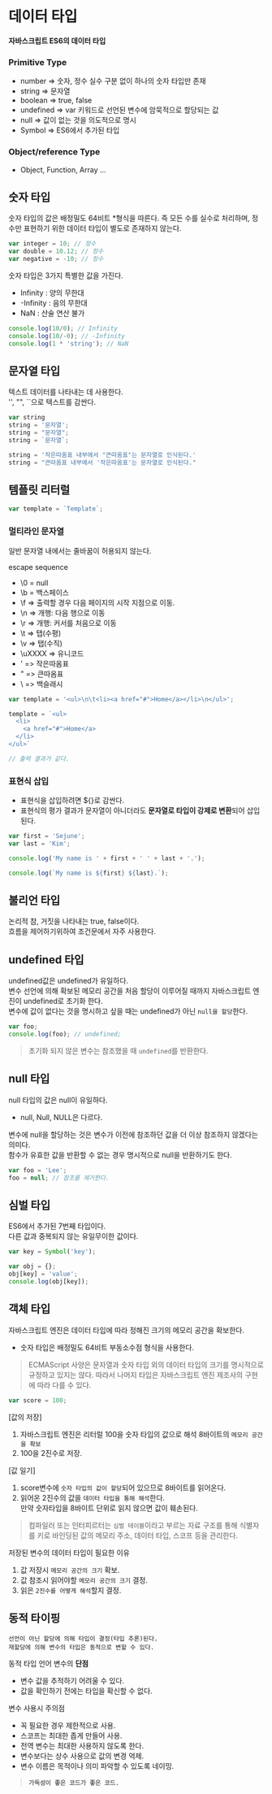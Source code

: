 # 데이터 타입

<b>자바스크립트 ES6의 데이터 타입</b>

### Primitive Type
* number => 숫자, 정수 실수 구분 없이 하나의 숫자 타입만 존재
* string => 문자열
* boolean => true, false 
* undefined  => var 키워드로 선언된 변수에 암묵적으로 할당되는 값
* null => 값이 없는 것을 의도적으로 명시
* Symbol => ES6에서 추가된 타입


### Object/reference Type
* Object, Function, Array ...

## 숫자 타입

숫자 타입의 값은 배정밀도 64비트 *형식을 따른다. 즉 모든 수를 실수로 처리하며, 정수만 표현하기 위한 데이터 타입이 별도로 존재하지 않는다.

```javascript
var integer = 10; // 정수
var double = 10.12; // 정수
var negative = -10; // 정수
```

숫자 타입은 3가지 특별한 값을 가진다.
* Infinity : 양의 무한대
* -Infinity : 음의 무한대
* NaN : 산술 연산 불가

```javascript
console.log(10/0); // Infinity
console.log(10/-0); // -Infinity
console.log(1 * 'string'); // NaN

```

## 문자열 타입

텍스트 데이터를 나타내는 데 사용한다.  
'', "", ``으로 텍스트를 감싼다.  

```js
var string
string = '문자열';
string = "문자열";
string = `문자열`;

string = '작은따옴표 내부에서 "큰따옴표"는 문자열로 인식된다.'
string = "큰따옴표 내부에서 '작은따옴표'는 문자열로 인식된다."
```

## 템플릿 리터럴

```js
var template = `Template`;
```

### 멀티라인 문자열

일반 문자열 내에서는 줄바꿈이 허용되지 않는다.

escape sequence
* \0 = null
* \b = 백스페이스
* \f => 출력할 경우 다음 페이지의 시작 지점으로 이동.
* \n => 개행: 다음 행으로 이동
* \r => 개행: 커서를 처음으로 이동
* \t => 탭(수평)
* \v => 탭(수직)
* \uXXXX => 유니코드
* \' => 작은따옴표
* \" => 큰따옴표
* \\ => 백슬래시


```js
var template = '<ul>\n\t<li><a href="#">Home</a></li>\n</ul>';

template = `<ul>
  <li>
    <a href="#">Home</a>
  </li>
</ul>`

// 출력 결과가 같다.
```

### 표현식 삽입

* 표현식을 삽입하려면 ${}로 감싼다.
* 표현식의 평가 결과가 문자열이 아니더라도 <b>문자열로 타입이 강제로 변환</b>되어 삽입된다.

```js
var first = 'Sejune';
var last = 'Kim';

console.log('My name is ' + first + ' ' + last + '.'); 

console.log(`My name is ${first} ${last}.`);
```

## 불리언 타입

논리적 참, 거짓을 나타내는 true, false이다.  
흐름을 제어하기위하여 조건문에서 자주 사용한다.  

## undefined 타입

undefined값은 undefined가 유일하다.  
변수 선언에 의해 확보된 메모리 공간을 처음 할당이 이루어질 때까지 자바스크립트 엔진이 undefined로 초기화 한다.  
변수에 값이 없다는 것을 명시하고 싶을 때는 undefined가 아닌 `null을 할당`한다.  

```js
var foo;
console.log(foo); // undefined;
```

> 초기화 되지 않은 변수는 참조했을 때 `undefined`를 반환한다.


## null 타입

null 타입의 값은 null이 유일하다.
* null, Null, NULL은 다르다.

변수에 null을 할당하는 것은 변수가 이전에 참조하던 값을 더 이상 참조하지 않겠다는 의미다.  
함수가 유효한 값을 반환할 수 없는 경우 명시적으로 null을 반환하기도 한다.

```js
var foo = 'Lee';
foo = null; // 참조를 제거한다.
```

## 심벌 타입
ES6에서 추가된 7번째 타입이다.  
다른 값과 중복되지 않는 유일무이한 값이다.  

```js
var key = Symbol('key');

var obj = {};
obj[key] = 'value';
console.log(obj[key]);
```

## 객체 타입

자바스크립트 엔진은 데이터 타입에 따라 정해진 크기의 메모리 공간을 확보한다.  
* 숫자 타입은 배정밀도 64비트 부동소수점 형식을 사용한다.  


> ECMAScript 사양은 문자열과 숫자 타입 외의 데이터 타입의 크기를 명시적으로 규정하고 있지는 않다. 따라서 나머지 타입은 자바스크립트 엔진 제조사의 구현에 따라 다를 수 있다.  

```js
var score = 100;
```

[값의 저장]
1. 자바스크립트 엔진은 리터럴 100을 숫자 타입의 값으로 해석 8바이트의 `메모리 공간을 확보`
2. 100을 2진수로 저장.

[값 일기]
1. score변수에 `숫자 타입의 값이 할당`되어 있으므로 8바이트를 읽어온다.
2. 읽어온 2진수의 값을 `데이터 타입을 통해 해석`한다.  
만약 숫자타입을 8바이트 단위로 읽지 않으면 값이 훼손된다.  

> 컴파일러 또는 인터피르터는 `심벌 테이블`이라고 부르는 자료 구조를 통해 식별자를 키로 바인딩된 값의 메모리 주소, 데이터 타입, 스코프 등을 관리한다.  

저장된 변수의 데이터 타입이 필요한 이유
1. 값 저장시 `메모리 공간의 크기` 확보.
2. 값 참조시 읽어야할 `메모리 공간의 크기` 결정.
3. 읽은 `2진수를 어떻게 해석`할지 결정.

## 동적 타이핑
 
`선언이 아닌 할당에 의해 타입이 결정(타입 추론)된다.`  
`재할당에 의해 변수의 타입은 동적으로 변할 수 있다.`

동적 타입 언어 변수의 <b>단점</b>
* 변수 값을 추적하기 어려울 수 있다.  
* 값을 확인하기 전에는 타입을 확신할 수 없다.

변수 사용시 주의점
* 꼭 필요한 경우 제한적으로 사용.
* 스코프는 최대한 좁게 만들어 사용.
* 전역 변수는 최대한 사용하지 않도록 한다.
* 변수보다는 상수 사용으로 값의 변경 억제.
* 변수 이름은 목적이나 의미 파악할 수 있도록 네이밍.

> <b>`가독성이 좋은 코드가 좋은 코드.`</b>

